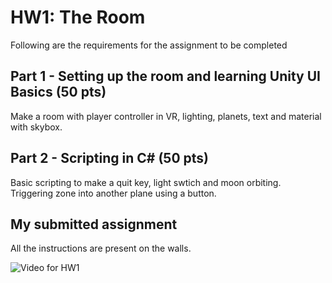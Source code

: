 # HW1: The Room
Following are the requirements for the assignment to be completed

## Part 1 - Setting up the room and learning Unity UI Basics (50 pts)

Make a room with player controller in VR, lighting, planets, text and material with skybox.

## Part 2 - Scripting in C# (50 pts)

Basic scripting to make a quit key, light swtich and moon orbiting. Triggering zone into another plane using a button.

## My submitted assignment

All the instructions are present on the walls.

![Video for HW1](HW1.gif)
